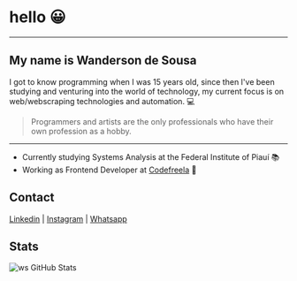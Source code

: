 # hello :grinning:

---

## My name is Wanderson de Sousa

I got to know programming when I was 15 years old, since then I've been studying and venturing into the world of technology, my current focus is on web/webscraping technologies and automation. :computer:

>Programmers and artists are the only professionals who have their own profession as a hobby.


---
* Currently studying Systems Analysis at the Federal Institute of Piauí :books:
* Working as Frontend Developer at [Codefreela](https://codefreela.com/) :office:

## Contact

[Linkedin](https://www.linkedin.com/in/wanderson-sousa) |
[Instagram](https://www.instagram.com/wander_dev) |
[Whatsapp](https://api.whatsapp.com/send/?phone=5586981748014&text=Ol%C3%A1,%20vim%20pelo%20seu%20portf%C3%B3lio%20no%20github,%20voc%C3%AA%20est%C3%A1%20dispon%C3%ADvel%20?)

## Stats
![ws GitHub Stats](https://github-readme-stats.vercel.app/api?username=wandersonsousa&hide=["stars"]&show_icons=true)
